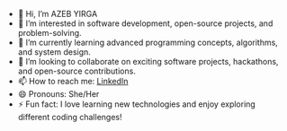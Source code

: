 - 👋 Hi, I’m AZEB YIRGA 
- 👀 I’m interested in software development, open-source projects, and problem-solving.  
- 🌱 I’m currently learning advanced programming concepts, algorithms, and system design.  
- 💞️ I’m looking to collaborate on exciting software projects, hackathons, and open-source contributions.  
- 📫 How to reach me: [LinkedIn](https://www.linkedin.com/in/azeb-yirga-a29104338/)  
- 😄 Pronouns: She/Her  
- ⚡ Fun fact: I love learning new technologies and enjoy exploring different coding challenges!  

